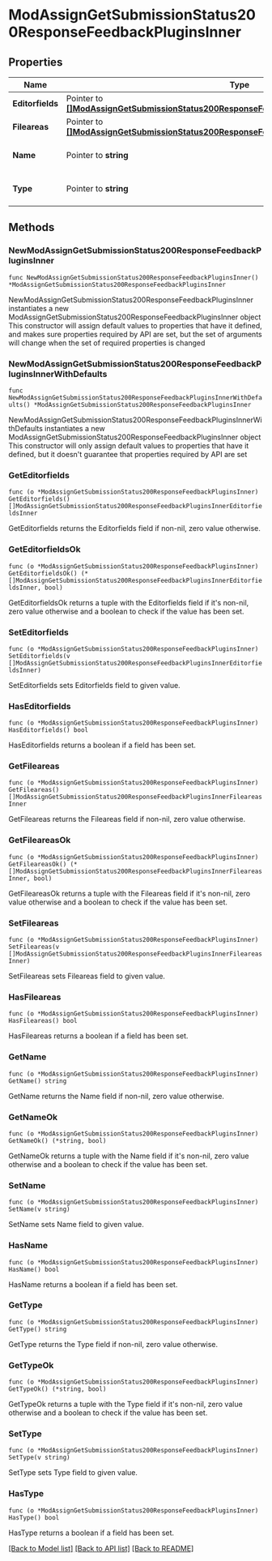 # ModAssignGetSubmissionStatus200ResponseFeedbackPluginsInner

## Properties

Name | Type | Description | Notes
------------ | ------------- | ------------- | -------------
**Editorfields** | Pointer to [**[]ModAssignGetSubmissionStatus200ResponseFeedbackPluginsInnerEditorfieldsInner**](ModAssignGetSubmissionStatus200ResponseFeedbackPluginsInnerEditorfieldsInner.md) |  | [optional] 
**Fileareas** | Pointer to [**[]ModAssignGetSubmissionStatus200ResponseFeedbackPluginsInnerFileareasInner**](ModAssignGetSubmissionStatus200ResponseFeedbackPluginsInnerFileareasInner.md) |  | [optional] 
**Name** | Pointer to **string** | submission plugin name | [optional] [default to "null"]
**Type** | Pointer to **string** | submission plugin type | [optional] [default to "null"]

## Methods

### NewModAssignGetSubmissionStatus200ResponseFeedbackPluginsInner

`func NewModAssignGetSubmissionStatus200ResponseFeedbackPluginsInner() *ModAssignGetSubmissionStatus200ResponseFeedbackPluginsInner`

NewModAssignGetSubmissionStatus200ResponseFeedbackPluginsInner instantiates a new ModAssignGetSubmissionStatus200ResponseFeedbackPluginsInner object
This constructor will assign default values to properties that have it defined,
and makes sure properties required by API are set, but the set of arguments
will change when the set of required properties is changed

### NewModAssignGetSubmissionStatus200ResponseFeedbackPluginsInnerWithDefaults

`func NewModAssignGetSubmissionStatus200ResponseFeedbackPluginsInnerWithDefaults() *ModAssignGetSubmissionStatus200ResponseFeedbackPluginsInner`

NewModAssignGetSubmissionStatus200ResponseFeedbackPluginsInnerWithDefaults instantiates a new ModAssignGetSubmissionStatus200ResponseFeedbackPluginsInner object
This constructor will only assign default values to properties that have it defined,
but it doesn't guarantee that properties required by API are set

### GetEditorfields

`func (o *ModAssignGetSubmissionStatus200ResponseFeedbackPluginsInner) GetEditorfields() []ModAssignGetSubmissionStatus200ResponseFeedbackPluginsInnerEditorfieldsInner`

GetEditorfields returns the Editorfields field if non-nil, zero value otherwise.

### GetEditorfieldsOk

`func (o *ModAssignGetSubmissionStatus200ResponseFeedbackPluginsInner) GetEditorfieldsOk() (*[]ModAssignGetSubmissionStatus200ResponseFeedbackPluginsInnerEditorfieldsInner, bool)`

GetEditorfieldsOk returns a tuple with the Editorfields field if it's non-nil, zero value otherwise
and a boolean to check if the value has been set.

### SetEditorfields

`func (o *ModAssignGetSubmissionStatus200ResponseFeedbackPluginsInner) SetEditorfields(v []ModAssignGetSubmissionStatus200ResponseFeedbackPluginsInnerEditorfieldsInner)`

SetEditorfields sets Editorfields field to given value.

### HasEditorfields

`func (o *ModAssignGetSubmissionStatus200ResponseFeedbackPluginsInner) HasEditorfields() bool`

HasEditorfields returns a boolean if a field has been set.

### GetFileareas

`func (o *ModAssignGetSubmissionStatus200ResponseFeedbackPluginsInner) GetFileareas() []ModAssignGetSubmissionStatus200ResponseFeedbackPluginsInnerFileareasInner`

GetFileareas returns the Fileareas field if non-nil, zero value otherwise.

### GetFileareasOk

`func (o *ModAssignGetSubmissionStatus200ResponseFeedbackPluginsInner) GetFileareasOk() (*[]ModAssignGetSubmissionStatus200ResponseFeedbackPluginsInnerFileareasInner, bool)`

GetFileareasOk returns a tuple with the Fileareas field if it's non-nil, zero value otherwise
and a boolean to check if the value has been set.

### SetFileareas

`func (o *ModAssignGetSubmissionStatus200ResponseFeedbackPluginsInner) SetFileareas(v []ModAssignGetSubmissionStatus200ResponseFeedbackPluginsInnerFileareasInner)`

SetFileareas sets Fileareas field to given value.

### HasFileareas

`func (o *ModAssignGetSubmissionStatus200ResponseFeedbackPluginsInner) HasFileareas() bool`

HasFileareas returns a boolean if a field has been set.

### GetName

`func (o *ModAssignGetSubmissionStatus200ResponseFeedbackPluginsInner) GetName() string`

GetName returns the Name field if non-nil, zero value otherwise.

### GetNameOk

`func (o *ModAssignGetSubmissionStatus200ResponseFeedbackPluginsInner) GetNameOk() (*string, bool)`

GetNameOk returns a tuple with the Name field if it's non-nil, zero value otherwise
and a boolean to check if the value has been set.

### SetName

`func (o *ModAssignGetSubmissionStatus200ResponseFeedbackPluginsInner) SetName(v string)`

SetName sets Name field to given value.

### HasName

`func (o *ModAssignGetSubmissionStatus200ResponseFeedbackPluginsInner) HasName() bool`

HasName returns a boolean if a field has been set.

### GetType

`func (o *ModAssignGetSubmissionStatus200ResponseFeedbackPluginsInner) GetType() string`

GetType returns the Type field if non-nil, zero value otherwise.

### GetTypeOk

`func (o *ModAssignGetSubmissionStatus200ResponseFeedbackPluginsInner) GetTypeOk() (*string, bool)`

GetTypeOk returns a tuple with the Type field if it's non-nil, zero value otherwise
and a boolean to check if the value has been set.

### SetType

`func (o *ModAssignGetSubmissionStatus200ResponseFeedbackPluginsInner) SetType(v string)`

SetType sets Type field to given value.

### HasType

`func (o *ModAssignGetSubmissionStatus200ResponseFeedbackPluginsInner) HasType() bool`

HasType returns a boolean if a field has been set.


[[Back to Model list]](../README.md#documentation-for-models) [[Back to API list]](../README.md#documentation-for-api-endpoints) [[Back to README]](../README.md)


